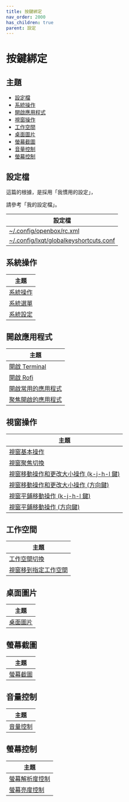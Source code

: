 ```yaml
---
title: 按鍵綁定
nav_order: 2000
has_children: true
parent: 設定
---
```



# 按鍵綁定


## 主題

* [設定檔](#設定檔)
* [系統操作](#系統操作)
* [開啟應用程式](#開啟應用程式)
* [視窗操作](#視窗操作)
* [工作空間](#工作空間)
* [桌面圖片](#桌面圖片)
* [螢幕截圖](#螢幕截圖)
* [音量控制](#音量控制)
* [螢幕控制](#螢幕控制)


## 設定檔

這篇的根據，是採用「我慣用的設定」，

請參考「我的設定檔」。

| 設定檔 |
| --- |
| [~/.config/openbox/rc.xml](https://github.com/samwhelp/ultramarine-lxqt-adjustment/blob/main/prototype/main/lxqt-config/Main/asset/overlay/etc/skel/.config/openbox/rc.xml#L280-L2173) |
| [~/.config/lxqt/globalkeyshortcuts.conf](https://github.com/samwhelp/ultramarine-lxqt-adjustment/blob/main/prototype/main/lxqt-config/Main/asset/overlay/etc/skel/.config/lxqt/globalkeyshortcuts.conf) |


## 系統操作

| 主題 |
| --- |
| [系統操作](keybind/system-control) |
| [系統選單](keybind/system-menu) |
| [系統設定](keybind/system-setting) |


## 開啟應用程式

| 主題 |
| --- |
| [開啟 Terminal](keybind/application-launch-terminal) |
| [開啟 Rofi](keybind/application-launch-rofi) |
| [開啟常用的應用程式](keybind/application-launch-favorite) |
| [聚焦開啟的應用程式](keybind/application-focus-fn) |


## 視窗操作

| 主題 |
| --- |
| [視窗基本操作](keybind/window-control) |
| [視窗聚焦切換](keybind/window-focus) |
| [視窗移動操作和更改大小操作 (k-j-h-l 鍵)](keybind/window-move-and-resize) |
| [視窗移動操作和更改大小操作 (方向鍵)](keybind/window-move-and-resize-by-arrow-key) |
| [視窗平鋪移動操作 (k-j-h-l 鍵)](keybind/window-tiling-move) |
| [視窗平鋪移動操作 (方向鍵)](keybind/window-tiling-move-by-arrow-key) |


## 工作空間

| 主題 |
| --- |
| [工作空間切換](keybind/workspace-switch) |
| [視窗移到指定工作空間](keybind/window-move-to-workspace) |


## 桌面圖片

| 主題 |
| --- |
| [桌面圖片](keybind/wallpaper-control) |


## 螢幕截圖

| 主題 |
| --- |
| [螢幕截圖](keybind/screenshot) |


## 音量控制

| 主題 |
| --- |
| [音量控制](keybind/volume-control) |


## 螢幕控制

| 主題 |
| --- |
| [螢幕解析度控制](keybind/monitor-resolution-control) |
| [螢幕亮度控制](keybind/monitor-brightness-control) |
